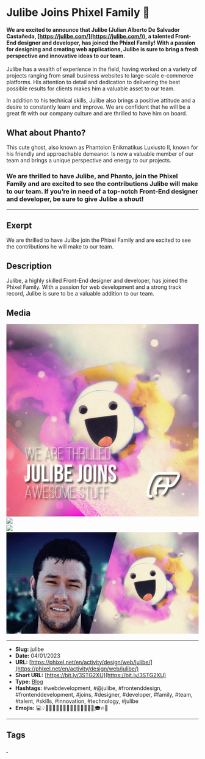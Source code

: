 # Julibe Joins Phixel Family 👻
#### **We are excited to announce that Julibe (Julian Alberto De Salvador Castañeda, [https://julibe.com/](https://julibe.com/)), a talented Front-End designer and developer, has joined the Phixel Family! With a passion for designing and creating web applications, Julibe is sure to bring a fresh perspective and innovative ideas to our team.**

Julibe has a wealth of experience in the field, having worked on a variety of projects ranging from small business websites to large-scale e-commerce platforms. His attention to detail and dedication to delivering the best possible results for clients makes him a valuable asset to our team.

In addition to his technical skills, Julibe also brings a positive attitude and a desire to constantly learn and improve. We are confident that he will be a great fit with our company culture and are thrilled to have him on board.

## What about Phanto?

This cute ghost, also known as Phantolon Enikmatikus Luxiusto II, known for his friendly and approachable demeanor. Is now a valuable member of our team and brings a unique perspective and energy to our projects.

### We are thrilled to have Julibe, and Phanto, join the Phixel Family and are excited to see the contributions Julibe will make to our team. If you’re in need of a top-notch Front-End designer and developer, be sure to give Julibe a shout!
------------
## Exerpt
We are thrilled to have Julibe join the Phixel Family and are excited to see the contributions he will make to our team.
## Description
Julibe, a highly skilled Front-End designer and developer, has joined the Phixel Family. With a passion for web development and a strong track record, Julibe is sure to be a valuable addition to our team.
## Media
<img src="media/1fbfd6d2/cover-julibe-joins.jpg" loading="lazy"><br>
<img src="media/5e244ab8/julibe-avatar.jpg" loading="lazy"><br>
<img src="media/69a294d0/julibe-phanto-fires.jpg" loading="lazy"><br>
<img src="media/2477109b/julibe-phanto.jpg" loading="lazy"><br>

------------
- **Slug:** julibe
- **Date:** 04/01/2023
- **URL:** [https://phixel.net/en/activity/design/web/julibe/](https://phixel.net/en/activity/design/web/julibe/)
- **Short URL:** [https://bit.ly/3STG2XU](https://bit.ly/3STG2XU)
- **Type:** [Blog](#blog)
- **Hashtags:** #webdevelopment, #@julibe, #frontenddesign, #frontenddevelopment, #joins, #designer, #developer, #family, #team, #talent, #skills, #innovation, #technology, #julibe
- **Emojis:** 💻💡💪🏽🫥👻🫳🖤🎃😈👻🔮👅🌟🎉🎊🎓🔥🚀

------------
## Tags
[ ](# )
